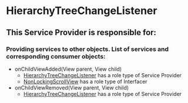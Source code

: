 # HierarchyTreeChangeListener
## This Service Provider is responsible for:
### Providing services to other objects. List of services and corresponding consumer objects: 
* onChildViewAdded(View parent, View child)
	* [HierarchyTreeChangeListener](../ServiceProviders/HierarchyTreeChangeListener.md) has a role type of Service Provider
	* [NonLockingScrollView](../Interfacers/NonLockingScrollView.md) has a role type of Interfacer
* onChildViewRemoved(View parent, View child)
	* [HierarchyTreeChangeListener](../ServiceProviders/HierarchyTreeChangeListener.md) has a role type of Service Provider
